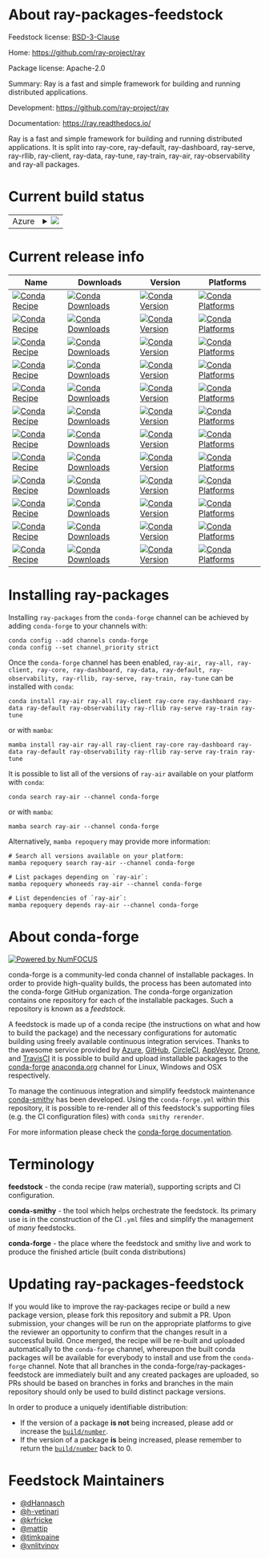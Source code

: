 About ray-packages-feedstock
============================

Feedstock license: [BSD-3-Clause](https://github.com/conda-forge/ray-packages-feedstock/blob/main/LICENSE.txt)

Home: https://github.com/ray-project/ray

Package license: Apache-2.0

Summary: Ray is a fast and simple framework for building and running distributed applications.

Development: https://github.com/ray-project/ray

Documentation: https://ray.readthedocs.io/

Ray is a fast and simple framework for building and running
distributed applications. It is split into ray-core, ray-default,
ray-dashboard, ray-serve, ray-rllib, ray-client, ray-data, ray-tune,
ray-train, ray-air, ray-observability and ray-all packages.


Current build status
====================


<table>
    
  <tr>
    <td>Azure</td>
    <td>
      <details>
        <summary>
          <a href="https://dev.azure.com/conda-forge/feedstock-builds/_build/latest?definitionId=11419&branchName=main">
            <img src="https://dev.azure.com/conda-forge/feedstock-builds/_apis/build/status/ray-packages-feedstock?branchName=main">
          </a>
        </summary>
        <table>
          <thead><tr><th>Variant</th><th>Status</th></tr></thead>
          <tbody><tr>
              <td>linux_64_python3.10.____cpython</td>
              <td>
                <a href="https://dev.azure.com/conda-forge/feedstock-builds/_build/latest?definitionId=11419&branchName=main">
                  <img src="https://dev.azure.com/conda-forge/feedstock-builds/_apis/build/status/ray-packages-feedstock?branchName=main&jobName=linux&configuration=linux%20linux_64_python3.10.____cpython" alt="variant">
                </a>
              </td>
            </tr><tr>
              <td>linux_64_python3.11.____cpython</td>
              <td>
                <a href="https://dev.azure.com/conda-forge/feedstock-builds/_build/latest?definitionId=11419&branchName=main">
                  <img src="https://dev.azure.com/conda-forge/feedstock-builds/_apis/build/status/ray-packages-feedstock?branchName=main&jobName=linux&configuration=linux%20linux_64_python3.11.____cpython" alt="variant">
                </a>
              </td>
            </tr><tr>
              <td>linux_64_python3.8.____cpython</td>
              <td>
                <a href="https://dev.azure.com/conda-forge/feedstock-builds/_build/latest?definitionId=11419&branchName=main">
                  <img src="https://dev.azure.com/conda-forge/feedstock-builds/_apis/build/status/ray-packages-feedstock?branchName=main&jobName=linux&configuration=linux%20linux_64_python3.8.____cpython" alt="variant">
                </a>
              </td>
            </tr><tr>
              <td>linux_64_python3.9.____cpython</td>
              <td>
                <a href="https://dev.azure.com/conda-forge/feedstock-builds/_build/latest?definitionId=11419&branchName=main">
                  <img src="https://dev.azure.com/conda-forge/feedstock-builds/_apis/build/status/ray-packages-feedstock?branchName=main&jobName=linux&configuration=linux%20linux_64_python3.9.____cpython" alt="variant">
                </a>
              </td>
            </tr><tr>
              <td>osx_64_python3.10.____cpython</td>
              <td>
                <a href="https://dev.azure.com/conda-forge/feedstock-builds/_build/latest?definitionId=11419&branchName=main">
                  <img src="https://dev.azure.com/conda-forge/feedstock-builds/_apis/build/status/ray-packages-feedstock?branchName=main&jobName=osx&configuration=osx%20osx_64_python3.10.____cpython" alt="variant">
                </a>
              </td>
            </tr><tr>
              <td>osx_64_python3.11.____cpython</td>
              <td>
                <a href="https://dev.azure.com/conda-forge/feedstock-builds/_build/latest?definitionId=11419&branchName=main">
                  <img src="https://dev.azure.com/conda-forge/feedstock-builds/_apis/build/status/ray-packages-feedstock?branchName=main&jobName=osx&configuration=osx%20osx_64_python3.11.____cpython" alt="variant">
                </a>
              </td>
            </tr><tr>
              <td>osx_64_python3.8.____cpython</td>
              <td>
                <a href="https://dev.azure.com/conda-forge/feedstock-builds/_build/latest?definitionId=11419&branchName=main">
                  <img src="https://dev.azure.com/conda-forge/feedstock-builds/_apis/build/status/ray-packages-feedstock?branchName=main&jobName=osx&configuration=osx%20osx_64_python3.8.____cpython" alt="variant">
                </a>
              </td>
            </tr><tr>
              <td>osx_64_python3.9.____cpython</td>
              <td>
                <a href="https://dev.azure.com/conda-forge/feedstock-builds/_build/latest?definitionId=11419&branchName=main">
                  <img src="https://dev.azure.com/conda-forge/feedstock-builds/_apis/build/status/ray-packages-feedstock?branchName=main&jobName=osx&configuration=osx%20osx_64_python3.9.____cpython" alt="variant">
                </a>
              </td>
            </tr><tr>
              <td>win_64_python3.10.____cpython</td>
              <td>
                <a href="https://dev.azure.com/conda-forge/feedstock-builds/_build/latest?definitionId=11419&branchName=main">
                  <img src="https://dev.azure.com/conda-forge/feedstock-builds/_apis/build/status/ray-packages-feedstock?branchName=main&jobName=win&configuration=win%20win_64_python3.10.____cpython" alt="variant">
                </a>
              </td>
            </tr><tr>
              <td>win_64_python3.11.____cpython</td>
              <td>
                <a href="https://dev.azure.com/conda-forge/feedstock-builds/_build/latest?definitionId=11419&branchName=main">
                  <img src="https://dev.azure.com/conda-forge/feedstock-builds/_apis/build/status/ray-packages-feedstock?branchName=main&jobName=win&configuration=win%20win_64_python3.11.____cpython" alt="variant">
                </a>
              </td>
            </tr><tr>
              <td>win_64_python3.8.____cpython</td>
              <td>
                <a href="https://dev.azure.com/conda-forge/feedstock-builds/_build/latest?definitionId=11419&branchName=main">
                  <img src="https://dev.azure.com/conda-forge/feedstock-builds/_apis/build/status/ray-packages-feedstock?branchName=main&jobName=win&configuration=win%20win_64_python3.8.____cpython" alt="variant">
                </a>
              </td>
            </tr><tr>
              <td>win_64_python3.9.____cpython</td>
              <td>
                <a href="https://dev.azure.com/conda-forge/feedstock-builds/_build/latest?definitionId=11419&branchName=main">
                  <img src="https://dev.azure.com/conda-forge/feedstock-builds/_apis/build/status/ray-packages-feedstock?branchName=main&jobName=win&configuration=win%20win_64_python3.9.____cpython" alt="variant">
                </a>
              </td>
            </tr>
          </tbody>
        </table>
      </details>
    </td>
  </tr>
</table>

Current release info
====================

| Name | Downloads | Version | Platforms |
| --- | --- | --- | --- |
| [![Conda Recipe](https://img.shields.io/badge/recipe-ray--air-green.svg)](https://anaconda.org/conda-forge/ray-air) | [![Conda Downloads](https://img.shields.io/conda/dn/conda-forge/ray-air.svg)](https://anaconda.org/conda-forge/ray-air) | [![Conda Version](https://img.shields.io/conda/vn/conda-forge/ray-air.svg)](https://anaconda.org/conda-forge/ray-air) | [![Conda Platforms](https://img.shields.io/conda/pn/conda-forge/ray-air.svg)](https://anaconda.org/conda-forge/ray-air) |
| [![Conda Recipe](https://img.shields.io/badge/recipe-ray--all-green.svg)](https://anaconda.org/conda-forge/ray-all) | [![Conda Downloads](https://img.shields.io/conda/dn/conda-forge/ray-all.svg)](https://anaconda.org/conda-forge/ray-all) | [![Conda Version](https://img.shields.io/conda/vn/conda-forge/ray-all.svg)](https://anaconda.org/conda-forge/ray-all) | [![Conda Platforms](https://img.shields.io/conda/pn/conda-forge/ray-all.svg)](https://anaconda.org/conda-forge/ray-all) |
| [![Conda Recipe](https://img.shields.io/badge/recipe-ray--client-green.svg)](https://anaconda.org/conda-forge/ray-client) | [![Conda Downloads](https://img.shields.io/conda/dn/conda-forge/ray-client.svg)](https://anaconda.org/conda-forge/ray-client) | [![Conda Version](https://img.shields.io/conda/vn/conda-forge/ray-client.svg)](https://anaconda.org/conda-forge/ray-client) | [![Conda Platforms](https://img.shields.io/conda/pn/conda-forge/ray-client.svg)](https://anaconda.org/conda-forge/ray-client) |
| [![Conda Recipe](https://img.shields.io/badge/recipe-ray--core-green.svg)](https://anaconda.org/conda-forge/ray-core) | [![Conda Downloads](https://img.shields.io/conda/dn/conda-forge/ray-core.svg)](https://anaconda.org/conda-forge/ray-core) | [![Conda Version](https://img.shields.io/conda/vn/conda-forge/ray-core.svg)](https://anaconda.org/conda-forge/ray-core) | [![Conda Platforms](https://img.shields.io/conda/pn/conda-forge/ray-core.svg)](https://anaconda.org/conda-forge/ray-core) |
| [![Conda Recipe](https://img.shields.io/badge/recipe-ray--dashboard-green.svg)](https://anaconda.org/conda-forge/ray-dashboard) | [![Conda Downloads](https://img.shields.io/conda/dn/conda-forge/ray-dashboard.svg)](https://anaconda.org/conda-forge/ray-dashboard) | [![Conda Version](https://img.shields.io/conda/vn/conda-forge/ray-dashboard.svg)](https://anaconda.org/conda-forge/ray-dashboard) | [![Conda Platforms](https://img.shields.io/conda/pn/conda-forge/ray-dashboard.svg)](https://anaconda.org/conda-forge/ray-dashboard) |
| [![Conda Recipe](https://img.shields.io/badge/recipe-ray--data-green.svg)](https://anaconda.org/conda-forge/ray-data) | [![Conda Downloads](https://img.shields.io/conda/dn/conda-forge/ray-data.svg)](https://anaconda.org/conda-forge/ray-data) | [![Conda Version](https://img.shields.io/conda/vn/conda-forge/ray-data.svg)](https://anaconda.org/conda-forge/ray-data) | [![Conda Platforms](https://img.shields.io/conda/pn/conda-forge/ray-data.svg)](https://anaconda.org/conda-forge/ray-data) |
| [![Conda Recipe](https://img.shields.io/badge/recipe-ray--default-green.svg)](https://anaconda.org/conda-forge/ray-default) | [![Conda Downloads](https://img.shields.io/conda/dn/conda-forge/ray-default.svg)](https://anaconda.org/conda-forge/ray-default) | [![Conda Version](https://img.shields.io/conda/vn/conda-forge/ray-default.svg)](https://anaconda.org/conda-forge/ray-default) | [![Conda Platforms](https://img.shields.io/conda/pn/conda-forge/ray-default.svg)](https://anaconda.org/conda-forge/ray-default) |
| [![Conda Recipe](https://img.shields.io/badge/recipe-ray--observability-green.svg)](https://anaconda.org/conda-forge/ray-observability) | [![Conda Downloads](https://img.shields.io/conda/dn/conda-forge/ray-observability.svg)](https://anaconda.org/conda-forge/ray-observability) | [![Conda Version](https://img.shields.io/conda/vn/conda-forge/ray-observability.svg)](https://anaconda.org/conda-forge/ray-observability) | [![Conda Platforms](https://img.shields.io/conda/pn/conda-forge/ray-observability.svg)](https://anaconda.org/conda-forge/ray-observability) |
| [![Conda Recipe](https://img.shields.io/badge/recipe-ray--rllib-green.svg)](https://anaconda.org/conda-forge/ray-rllib) | [![Conda Downloads](https://img.shields.io/conda/dn/conda-forge/ray-rllib.svg)](https://anaconda.org/conda-forge/ray-rllib) | [![Conda Version](https://img.shields.io/conda/vn/conda-forge/ray-rllib.svg)](https://anaconda.org/conda-forge/ray-rllib) | [![Conda Platforms](https://img.shields.io/conda/pn/conda-forge/ray-rllib.svg)](https://anaconda.org/conda-forge/ray-rllib) |
| [![Conda Recipe](https://img.shields.io/badge/recipe-ray--serve-green.svg)](https://anaconda.org/conda-forge/ray-serve) | [![Conda Downloads](https://img.shields.io/conda/dn/conda-forge/ray-serve.svg)](https://anaconda.org/conda-forge/ray-serve) | [![Conda Version](https://img.shields.io/conda/vn/conda-forge/ray-serve.svg)](https://anaconda.org/conda-forge/ray-serve) | [![Conda Platforms](https://img.shields.io/conda/pn/conda-forge/ray-serve.svg)](https://anaconda.org/conda-forge/ray-serve) |
| [![Conda Recipe](https://img.shields.io/badge/recipe-ray--train-green.svg)](https://anaconda.org/conda-forge/ray-train) | [![Conda Downloads](https://img.shields.io/conda/dn/conda-forge/ray-train.svg)](https://anaconda.org/conda-forge/ray-train) | [![Conda Version](https://img.shields.io/conda/vn/conda-forge/ray-train.svg)](https://anaconda.org/conda-forge/ray-train) | [![Conda Platforms](https://img.shields.io/conda/pn/conda-forge/ray-train.svg)](https://anaconda.org/conda-forge/ray-train) |
| [![Conda Recipe](https://img.shields.io/badge/recipe-ray--tune-green.svg)](https://anaconda.org/conda-forge/ray-tune) | [![Conda Downloads](https://img.shields.io/conda/dn/conda-forge/ray-tune.svg)](https://anaconda.org/conda-forge/ray-tune) | [![Conda Version](https://img.shields.io/conda/vn/conda-forge/ray-tune.svg)](https://anaconda.org/conda-forge/ray-tune) | [![Conda Platforms](https://img.shields.io/conda/pn/conda-forge/ray-tune.svg)](https://anaconda.org/conda-forge/ray-tune) |

Installing ray-packages
=======================

Installing `ray-packages` from the `conda-forge` channel can be achieved by adding `conda-forge` to your channels with:

```
conda config --add channels conda-forge
conda config --set channel_priority strict
```

Once the `conda-forge` channel has been enabled, `ray-air, ray-all, ray-client, ray-core, ray-dashboard, ray-data, ray-default, ray-observability, ray-rllib, ray-serve, ray-train, ray-tune` can be installed with `conda`:

```
conda install ray-air ray-all ray-client ray-core ray-dashboard ray-data ray-default ray-observability ray-rllib ray-serve ray-train ray-tune
```

or with `mamba`:

```
mamba install ray-air ray-all ray-client ray-core ray-dashboard ray-data ray-default ray-observability ray-rllib ray-serve ray-train ray-tune
```

It is possible to list all of the versions of `ray-air` available on your platform with `conda`:

```
conda search ray-air --channel conda-forge
```

or with `mamba`:

```
mamba search ray-air --channel conda-forge
```

Alternatively, `mamba repoquery` may provide more information:

```
# Search all versions available on your platform:
mamba repoquery search ray-air --channel conda-forge

# List packages depending on `ray-air`:
mamba repoquery whoneeds ray-air --channel conda-forge

# List dependencies of `ray-air`:
mamba repoquery depends ray-air --channel conda-forge
```


About conda-forge
=================

[![Powered by
NumFOCUS](https://img.shields.io/badge/powered%20by-NumFOCUS-orange.svg?style=flat&colorA=E1523D&colorB=007D8A)](https://numfocus.org)

conda-forge is a community-led conda channel of installable packages.
In order to provide high-quality builds, the process has been automated into the
conda-forge GitHub organization. The conda-forge organization contains one repository
for each of the installable packages. Such a repository is known as a *feedstock*.

A feedstock is made up of a conda recipe (the instructions on what and how to build
the package) and the necessary configurations for automatic building using freely
available continuous integration services. Thanks to the awesome service provided by
[Azure](https://azure.microsoft.com/en-us/services/devops/), [GitHub](https://github.com/),
[CircleCI](https://circleci.com/), [AppVeyor](https://www.appveyor.com/),
[Drone](https://cloud.drone.io/welcome), and [TravisCI](https://travis-ci.com/)
it is possible to build and upload installable packages to the
[conda-forge](https://anaconda.org/conda-forge) [anaconda.org](https://anaconda.org/)
channel for Linux, Windows and OSX respectively.

To manage the continuous integration and simplify feedstock maintenance
[conda-smithy](https://github.com/conda-forge/conda-smithy) has been developed.
Using the ``conda-forge.yml`` within this repository, it is possible to re-render all of
this feedstock's supporting files (e.g. the CI configuration files) with ``conda smithy rerender``.

For more information please check the [conda-forge documentation](https://conda-forge.org/docs/).

Terminology
===========

**feedstock** - the conda recipe (raw material), supporting scripts and CI configuration.

**conda-smithy** - the tool which helps orchestrate the feedstock.
                   Its primary use is in the construction of the CI ``.yml`` files
                   and simplify the management of *many* feedstocks.

**conda-forge** - the place where the feedstock and smithy live and work to
                  produce the finished article (built conda distributions)


Updating ray-packages-feedstock
===============================

If you would like to improve the ray-packages recipe or build a new
package version, please fork this repository and submit a PR. Upon submission,
your changes will be run on the appropriate platforms to give the reviewer an
opportunity to confirm that the changes result in a successful build. Once
merged, the recipe will be re-built and uploaded automatically to the
`conda-forge` channel, whereupon the built conda packages will be available for
everybody to install and use from the `conda-forge` channel.
Note that all branches in the conda-forge/ray-packages-feedstock are
immediately built and any created packages are uploaded, so PRs should be based
on branches in forks and branches in the main repository should only be used to
build distinct package versions.

In order to produce a uniquely identifiable distribution:
 * If the version of a package **is not** being increased, please add or increase
   the [``build/number``](https://docs.conda.io/projects/conda-build/en/latest/resources/define-metadata.html#build-number-and-string).
 * If the version of a package **is** being increased, please remember to return
   the [``build/number``](https://docs.conda.io/projects/conda-build/en/latest/resources/define-metadata.html#build-number-and-string)
   back to 0.

Feedstock Maintainers
=====================

* [@dHannasch](https://github.com/dHannasch/)
* [@h-vetinari](https://github.com/h-vetinari/)
* [@krfricke](https://github.com/krfricke/)
* [@mattip](https://github.com/mattip/)
* [@timkpaine](https://github.com/timkpaine/)
* [@vnlitvinov](https://github.com/vnlitvinov/)

